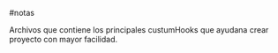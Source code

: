 #notas 

Archivos que contiene los principales custumHooks que ayudana crear proyecto con mayor facilidad.